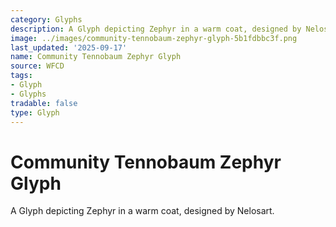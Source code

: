 ```yaml
---
category: Glyphs
description: A Glyph depicting Zephyr in a warm coat, designed by Nelosart.
image: ../images/community-tennobaum-zephyr-glyph-5b1fdbbc3f.png
last_updated: '2025-09-17'
name: Community Tennobaum Zephyr Glyph
source: WFCD
tags:
- Glyph
- Glyphs
tradable: false
type: Glyph
---
```


# Community Tennobaum Zephyr Glyph

A Glyph depicting Zephyr in a warm coat, designed by Nelosart.

